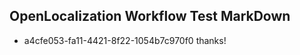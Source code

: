 ## OpenLocalization Workflow Test MarkDown
* a4cfe053-fa11-4421-8f22-1054b7c970f0 thanks!

<!--HONumber=Jul16_HO5-->


